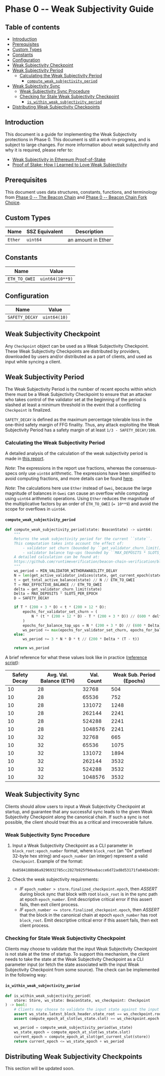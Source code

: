 # Phase 0 -- Weak Subjectivity Guide

## Table of contents

<!-- TOC -->
<!-- START doctoc generated TOC please keep comment here to allow auto update -->
<!-- DON'T EDIT THIS SECTION, INSTEAD RE-RUN doctoc TO UPDATE -->

- [Introduction](#introduction)
- [Prerequisites](#prerequisites)
- [Custom Types](#custom-types)
- [Constants](#constants)
- [Configuration](#configuration)
- [Weak Subjectivity Checkpoint](#weak-subjectivity-checkpoint)
- [Weak Subjectivity Period](#weak-subjectivity-period)
  - [Calculating the Weak Subjectivity Period](#calculating-the-weak-subjectivity-period)
    - [`compute_weak_subjectivity_period`](#compute_weak_subjectivity_period)
- [Weak Subjectivity Sync](#weak-subjectivity-sync)
  - [Weak Subjectivity Sync Procedure](#weak-subjectivity-sync-procedure)
  - [Checking for Stale Weak Subjectivity Checkpoint](#checking-for-stale-weak-subjectivity-checkpoint)
    - [`is_within_weak_subjectivity_period`](#is_within_weak_subjectivity_period)
- [Distributing Weak Subjectivity Checkpoints](#distributing-weak-subjectivity-checkpoints)

<!-- END doctoc generated TOC please keep comment here to allow auto update -->
<!-- /TOC -->

## Introduction

This document is a guide for implementing the Weak Subjectivity protections in Phase 0.
This document is still a work-in-progress, and is subject to large changes.
For more information about weak subjectivity and why it is required, please refer to:

- [Weak Subjectivity in Ethereum Proof-of-Stake](https://notes.ethereum.org/@adiasg/weak-subjectvity-eth2)
- [Proof of Stake: How I Learned to Love Weak Subjectivity](https://blog.ethereum.org/2014/11/25/proof-stake-learned-love-weak-subjectivity/)

## Prerequisites

This document uses data structures, constants, functions, and terminology from
[Phase 0 -- The Beacon Chain](./beacon-chain.md) and [Phase 0 -- Beacon Chain Fork Choice](./fork-choice.md).

## Custom Types

| Name | SSZ Equivalent | Description |
| - | - | - |
| `Ether` | `uint64` | an amount in Ether |

## Constants

| Name | Value |
| - | - |
| `ETH_TO_GWEI` | `uint64(10**9)` |

## Configuration

| Name | Value |
| - | - |
| `SAFETY_DECAY` | `uint64(10)` |

## Weak Subjectivity Checkpoint

Any `Checkpoint` object can be used as a Weak Subjectivity Checkpoint.
These Weak Subjectivity Checkpoints are distributed by providers,
downloaded by users and/or distributed as a part of clients, and used as input while syncing a client.

## Weak Subjectivity Period

The Weak Subjectivity Period is the number of recent epochs within which there
must be a Weak Subjectivity Checkpoint to ensure that an attacker who takes control
of the validator set at the beginning of the period is slashed at least a minimum threshold
in the event that a conflicting `Checkpoint` is finalized.

`SAFETY_DECAY` is defined as the maximum percentage tolerable loss in the one-third
safety margin of FFG finality. Thus, any attack exploiting the Weak Subjectivity Period has
a safety margin of at least `1/3 - SAFETY_DECAY/100`.

### Calculating the Weak Subjectivity Period

A detailed analysis of the calculation of the weak subjectivity period is made in [this report](https://github.com/runtimeverification/beacon-chain-verification/blob/master/weak-subjectivity/weak-subjectivity-analysis.pdf).

*Note*: The expressions in the report use fractions, whereas the consensus-specs only use `uint64` arithmetic. The expressions have been simplified to avoid computing fractions, and more details can be found [here](https://www.overleaf.com/read/wgjzjdjpvpsd).

*Note*: The calculations here use `Ether` instead of `Gwei`, because the large magnitude of balances in `Gwei` can cause an overflow while computing using `uint64` arithmetic operations. Using `Ether` reduces the magnitude of the multiplicative factors by an order of `ETH_TO_GWEI` (`= 10**9`) and avoid the scope for overflows in `uint64`.

#### `compute_weak_subjectivity_period`

```python
def compute_weak_subjectivity_period(state: BeaconState) -> uint64:
    """
    Returns the weak subjectivity period for the current ``state``.
    This computation takes into account the effect of:
        - validator set churn (bounded by ``get_validator_churn_limit()`` per epoch), and
        - validator balance top-ups (bounded by ``MAX_DEPOSITS * SLOTS_PER_EPOCH`` per epoch).
    A detailed calculation can be found at:
    https://github.com/runtimeverification/beacon-chain-verification/blob/master/weak-subjectivity/weak-subjectivity-analysis.pdf
    """
    ws_period = MIN_VALIDATOR_WITHDRAWABILITY_DELAY
    N = len(get_active_validator_indices(state, get_current_epoch(state)))
    t = get_total_active_balance(state) // N // ETH_TO_GWEI
    T = MAX_EFFECTIVE_BALANCE // ETH_TO_GWEI
    delta = get_validator_churn_limit(state)
    Delta = MAX_DEPOSITS * SLOTS_PER_EPOCH
    D = SAFETY_DECAY

    if T * (200 + 3 * D) < t * (200 + 12 * D):
        epochs_for_validator_set_churn = (
            N * (t * (200 + 12 * D) - T * (200 + 3 * D)) // (600 * delta * (2 * t + T))
        )
        epochs_for_balance_top_ups = N * (200 + 3 * D) // (600 * Delta)
        ws_period += max(epochs_for_validator_set_churn, epochs_for_balance_top_ups)
    else:
        ws_period += 3 * N * D * t // (200 * Delta * (T - t))

    return ws_period
```

A brief reference for what these values look like in practice ([reference script](https://gist.github.com/adiasg/3aceab409b36aa9a9d9156c1baa3c248)):

| Safety Decay | Avg. Val. Balance (ETH) | Val. Count | Weak Sub. Period (Epochs) |
| ---- | ---- | ---- | ---- |
| 10 | 28 | 32768 | 504 |
| 10 | 28 | 65536 | 752 |
| 10 | 28 | 131072 | 1248 |
| 10 | 28 | 262144 | 2241 |
| 10 | 28 | 524288 | 2241 |
| 10 | 28 | 1048576 | 2241 |
| 10 | 32 | 32768 | 665 |
| 10 | 32 | 65536 | 1075 |
| 10 | 32 | 131072 | 1894 |
| 10 | 32 | 262144 | 3532 |
| 10 | 32 | 524288 | 3532 |
| 10 | 32 | 1048576 | 3532 |

## Weak Subjectivity Sync

Clients should allow users to input a Weak Subjectivity Checkpoint at startup,
and guarantee that any successful sync leads to the given Weak Subjectivity Checkpoint along the canonical chain.
If such a sync is not possible, the client should treat this as a critical and irrecoverable failure.

### Weak Subjectivity Sync Procedure

1. Input a Weak Subjectivity Checkpoint as a CLI parameter in `block_root:epoch_number` format,
   where `block_root` (an "0x" prefixed 32-byte hex string) and `epoch_number` (an integer) represent a valid `Checkpoint`.
   Example of the format:

   ```
   0x8584188b86a9296932785cc2827b925f9deebacce6d72ad8d53171fa046b43d9:9544
   ```

2. Check the weak subjectivity requirements:
    - *IF* `epoch_number > store.finalized_checkpoint.epoch`,
          then *ASSERT* during block sync that block with root `block_root` is in the sync path at epoch `epoch_number`.
          Emit descriptive critical error if this assert fails, then exit client process.
    - *IF* `epoch_number <= store.finalized_checkpoint.epoch`,
          then *ASSERT* that the block in the canonical chain at epoch `epoch_number` has root `block_root`.
          Emit descriptive critical error if this assert fails, then exit client process.

### Checking for Stale Weak Subjectivity Checkpoint

Clients may choose to validate that the input Weak Subjectivity Checkpoint is not stale at the time of startup.
To support this mechanism, the client needs to take the state at the Weak Subjectivity Checkpoint as
a CLI parameter input (or fetch the state associated with the input Weak Subjectivity Checkpoint from some source).
The check can be implemented in the following way:

#### `is_within_weak_subjectivity_period`

```python
def is_within_weak_subjectivity_period(
    store: Store, ws_state: BeaconState, ws_checkpoint: Checkpoint
) -> bool:
    # Clients may choose to validate the input state against the input Weak Subjectivity Checkpoint
    assert ws_state.latest_block_header.state_root == ws_checkpoint.root
    assert compute_epoch_at_slot(ws_state.slot) == ws_checkpoint.epoch

    ws_period = compute_weak_subjectivity_period(ws_state)
    ws_state_epoch = compute_epoch_at_slot(ws_state.slot)
    current_epoch = compute_epoch_at_slot(get_current_slot(store))
    return current_epoch <= ws_state_epoch + ws_period
```

## Distributing Weak Subjectivity Checkpoints

This section will be updated soon.
